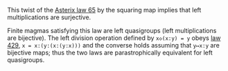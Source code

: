 This twist of the [Asterix law 65](https://teorth.github.io/equational_theories/implications/?65) by the squaring map implies that left multiplications are surjective.

Finite magmas satisfying this law are left quasigroups (left multiplications are bijective).  The left division operation defined by `x◇(x:y) = y` obeys [law 429](https://teorth.github.io/equational_theories/implications/?429), `x = x:(y:(x:(y:x)))` and the converse holds assuming that `y↦x:y` are bijective maps; thus the two laws are parastrophically equivalent for left quasigroups.
